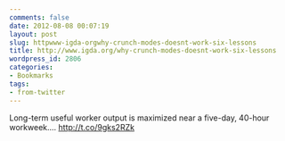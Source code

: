 ```yaml
---
comments: false
date: 2012-08-08 00:07:19
layout: post
slug: httpwww-igda-orgwhy-crunch-modes-doesnt-work-six-lessons
title: http://www.igda.org/why-crunch-modes-doesnt-work-six-lessons
wordpress_id: 2806
categories:
- Bookmarks
tags:
- from-twitter
---
```


Long-term useful worker output is maximized near a five-day, 40-hour workweek.... http://t.co/9gks2RZk
